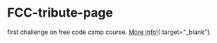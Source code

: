 # FCC-tribute-page
first challenge on free code camp course.
[More Info!](https://www.freecodecamp.org/learn/responsive-web-design/responsive-web-design-projects/build-a-tribute-page){:target="_blank"}
